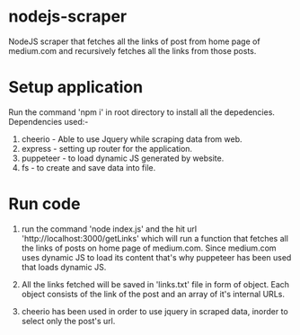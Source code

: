# nodejs-scraper
NodeJS scraper that fetches all the links of post from home page of medium.com and recursively fetches all the links from those posts.


# Setup application
Run the command 'npm i' in root directory to install all the depedencies.
Dependencies used:-
1) cheerio - Able to use Jquery while scraping data from web.
2) express - setting up router for the application.
3) puppeteer - to load dynamic JS generated by website.
4) fs - to create and save data into file.

# Run code 
1) run the command 'node index.js' and the hit url 'http://localhost:3000/getLinks' which will run a function that fetches all the links of posts on home page of medium.com. Since medium.com uses dynamic JS to load its content that's why puppeteer has been used that loads dynamic JS.

2) All the links fetched will be saved in 'links.txt' file in form of object. Each object consists of the link of the post and an array of it's internal URLs.

3) cheerio has been used in order to use jquery in scraped data, inorder to select only the post's url.